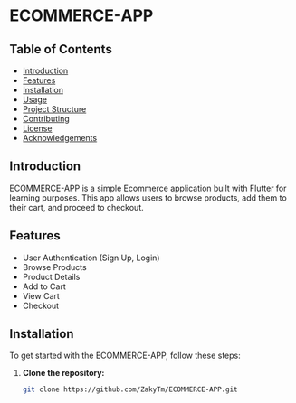 # ECOMMERCE-APP

## Table of Contents
- [Introduction](#introduction)
- [Features](#features)
- [Installation](#installation)
- [Usage](#usage)
- [Project Structure](#project-structure)
- [Contributing](#contributing)
- [License](#license)
- [Acknowledgements](#acknowledgements)

## Introduction
ECOMMERCE-APP is a simple Ecommerce application built with Flutter for learning purposes. This app allows users to browse products, add them to their cart, and proceed to checkout.

## Features
- User Authentication (Sign Up, Login)
- Browse Products
- Product Details
- Add to Cart
- View Cart
- Checkout

## Installation

To get started with the ECOMMERCE-APP, follow these steps:

1. **Clone the repository:**
   ```sh
   git clone https://github.com/ZakyTm/ECOMMERCE-APP.git
